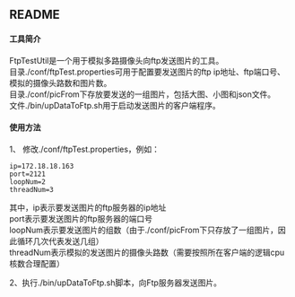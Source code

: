 ## README

#### 工具简介
FtpTestUtil是一个用于模拟多路摄像头向ftp发送图片的工具。  
目录./conf/ftpTest.properties可用于配置要发送图片的ftp ip地址、ftp端口号、模拟的摄像头路数和图片数。  
目录./conf/picFrom下存放要发送的一组图片，包括大图、小图和json文件。  
文件./bin/upDataToFtp.sh用于启动发送图片的客户端程序。

#### 使用方法
1、  修改./conf/ftpTest.properties，例如：  
```
ip=172.18.18.163  
port=2121  
loopNum=2  
threadNum=3  
```
其中，ip表示要发送图片的ftp服务器的ip地址  
port表示要发送图片的ftp服务器的端口号  
loopNum表示要发送图片的组数（由于./conf/picFrom下只存放了一组图片，因此循环几次代表发送几组）  
threadNum表示模拟的发送图片的摄像头路数（需要按照所在客户端的逻辑cpu核数合理配置）

2、执行./bin/upDataToFtp.sh脚本，向Ftp服务器发送图片。